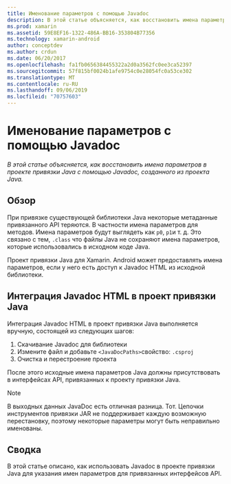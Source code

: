 ```yaml
---
title: Именование параметров с помощью Javadoc
description: В этой статье объясняется, как восстановить имена параметров в проекте привязки Java с помощью Javadoc, созданного из проекта Java.
ms.prod: xamarin
ms.assetid: 59E8EF16-1322-486A-BB16-353804B77356
ms.technology: xamarin-android
author: conceptdev
ms.author: crdun
ms.date: 06/20/2017
ms.openlocfilehash: fa1fb0656384455322a2d0a3562fc0ee3ca52397
ms.sourcegitcommit: 57f815bf0024b1afe9754c0e28054fc0a53ce302
ms.translationtype: MT
ms.contentlocale: ru-RU
ms.lasthandoff: 09/06/2019
ms.locfileid: "70757603"
---
```

# <a name="naming-parameters-with-javadoc"></a>Именование параметров с помощью Javadoc

_В этой статье объясняется, как восстановить имена параметров в проекте привязки Java с помощью Javadoc, созданного из проекта Java._

## <a name="overview"></a>Обзор

При привязке существующей библиотеки Java некоторые метаданные привязанного API теряются. В частности имена параметров для методов. Имена параметров будут выглядеть как `p0`, `p1`и т. д. Это связано с тем, `.class` что файлы Java не сохраняют имена параметров, которые использовались в исходном коде Java. 

Проект привязки Java для Xamarin. Android может предоставлять имена параметров, если у него есть доступ к Javadoc HTML из исходной библиотеки. 

## <a name="integrating-javadoc-html-into-a-java-binding-project"></a>Интеграция Javadoc HTML в проект привязки Java

Интеграция Javadoc HTML в проект привязки Java выполняется вручную, состоящей из следующих шагов: 

1. Скачивание Javadoc для библиотеки
2. Измените файл и добавьте `<JavaDocPaths>`свойство: `.csproj`
3. Очистка и перестроение проекта

После этого исходные имена параметров Java должны присутствовать в интерфейсах API, привязанных к проекту привязки Java. 

> [!NOTE]
> В выходных данных JavaDoc есть отличная разница. Тот. Цепочки инструментов привязки JAR не поддерживает каждую возможную перестановку, поэтому некоторые параметры могут быть неправильно именованы.

## <a name="summary"></a>Сводка

В этой статье описано, как использовать Javadoc в проекте привязки Java для указания имен параметров для привязанных интерфейсов API. 

